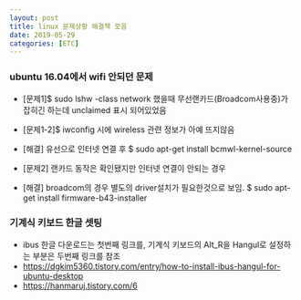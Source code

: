 ```yaml
---
layout: post
title: linux 문제상황 해결책 모음
date: 2019-05-29
categories: [ETC]
---
```


### ubuntu 16.04에서 wifi 안되던 문제
* [문제1]$ sudo lshw -class network 했을때 무선랜카드(Broadcom사용중)가 잡히긴 하는데 unclaimed 표시 되어있었음
* [문제1-2]$ iwconfig 시에 wireless 관련 정보가 아예 뜨지않음
* [해결] 유선으로 인터넷 연결 후 $ sudo apt-get install bcmwl-kernel-source

* [문제2] 랜카드 동작은 확인됐지만 인터넷 연결이 안되는 경우
* [해결] broadcom의 경우 별도의 driver설치가 필요한것으로 보임. $ sudo apt-get install firmware-b43-installer

### 기계식 키보드 한글 셋팅
* ibus 한글 다운로드는 첫번째 링크를, 기계식 키보드의 Alt_R을 Hangul로 설정하는 부분은 두번째 링크를 참조
* https://dgkim5360.tistory.com/entry/how-to-install-ibus-hangul-for-ubuntu-desktop
* https://hanmaruj.tistory.com/6

